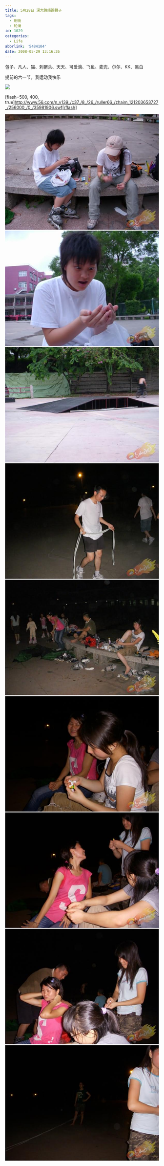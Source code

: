 ```yaml
---
title: 5月28日 深大跳绳踢毽子
tags:
  - 刷街
  - 轮滑
id: 1029
categories:
  - Life
abbrlink: '5484104'
date: 2008-05-29 13:16:26
---
```


包子、凡人、猫、刺猬头、天天、可爱滴、飞鱼、麦兜、尔尔、KK、黑白 

提前的六一节，我运动我快乐 

![](/images/2007/11/19_yct009_9007.gif) 

[flash=500, 400, true]http://www.56.com/n_v139_/c37_/8_/26_/ruller66_/zhajm_121203653727_/256000_/0_/35981906.swf[/flash]

![](/images/2008/05/29_29_131626_10105.jpg) 
![](/images/2008/05/29_29_131626_0_10106.jpg) 
![](/images/2008/05/29_29_131626_1_10107.jpg) 
![](/images/2008/05/29_29_131626_2_10108.jpg) 
![](/images/2008/05/29_29_131626_3_10109.jpg) 
![](/images/2008/05/29_29_131626_4_10110.jpg) 
![](/images/2008/05/29_29_131626_5_10111.jpg) 
![](/images/2008/05/29_29_131626_6_10112.jpg) 
![](/images/2008/05/29_29_131626_7_10113.jpg)